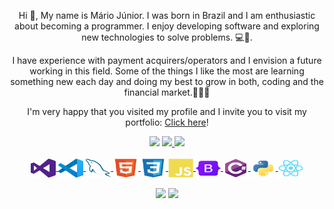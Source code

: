 <div align="center">
<!--<h1 align="center" style="width:100;%">
</h1>-->
<p>Hi 👋, My name is Mário Júnior. I was born in Brazil and I am enthusiastic about becoming a programmer. I enjoy developing software and exploring new technologies to solve problems. 💻📱.</p>
<p>I have experience with payment acquirers/operators and I envision a future working in this field. Some of the things I like the most are learning something new each day and doing my best to grow in both, coding and the financial market.👨🏻‍💼</p>
<p>I'm very happy that you visited my profile and I invite you to visit my portfolio: <a href="https://portfoliomario.infinityfreeapp.com/index.html?i=2" target="_blank" rel="noopener noreferrer">Click here</a>!</p>

  
</div>
<div align="center">
  <img height="180em" src="https://github-readme-stats.vercel.app/api?username=Mariojuniorr&show_icons=true&theme=github_dark&include_all_commits=true&count_private=true"/>

  <a href="https://github.com/Mariojuniorr">
  <img height="150em" src="https://c.tenor.com/aOGrDnlny-YAAAAC/pc-master.gif"/>
  <img height="180em" src="https://github-readme-stats.vercel.app/api/top-langs/?username=Mariojuniorr&layout=compact&langs_count=15&theme=codeSTACKr&count_private=true"/>

</div>
<!--START_SECTION:waka-->
<!--END_SECTION:waka-->
</div>
<div style="display: inline_block" align="center"><br>
  <img align="center" alt="Ed-Vstudio" height="30" width="40" src="https://raw.githubusercontent.com/devicons/devicon/1119b9f84c0290e0f0b38982099a2bd027a48bf1/icons/visualstudio/visualstudio-plain.svg">
  <img align="center" alt="Ed-Vcode" height="30" width="40" src="https://raw.githubusercontent.com/devicons/devicon/1119b9f84c0290e0f0b38982099a2bd027a48bf1/icons/vscode/vscode-original.svg">
  <img align="center" alt="Ed-Mysql" height="30" width="40" src="https://raw.githubusercontent.com/devicons/devicon/1119b9f84c0290e0f0b38982099a2bd027a48bf1/icons/mysql/mysql-original.svg">
  <img align="center" alt="Ed-HTML" height="30" width="40" src="https://raw.githubusercontent.com/devicons/devicon/master/icons/html5/html5-original.svg">
  <img align="center" alt="Ed-CSS" height="30" width="40" src="https://raw.githubusercontent.com/devicons/devicon/master/icons/css3/css3-original.svg">
  <img align="center" alt="Ed-Js" height="30" width="40" src="https://raw.githubusercontent.com/devicons/devicon/master/icons/javascript/javascript-plain.svg">
  <img align="center" alt="Ed-Bootstrap" height="30" width="40" src="https://raw.githubusercontent.com/devicons/devicon/1119b9f84c0290e0f0b38982099a2bd027a48bf1/icons/bootstrap/bootstrap-original.svg">
   <img align="center" alt="Ed-Csharp" height="30" width="40" src="https://raw.githubusercontent.com/devicons/devicon/master/icons/csharp/csharp-original.svg">
  <img align="center" alt="Ed-Python" height="30" width="40" src="https://raw.githubusercontent.com/devicons/devicon/master/icons/python/python-original.svg">
    <img align="center" alt="Ed-React" height="30" width="40" src="https://raw.githubusercontent.com/devicons/devicon/master/icons/react/react-original.svg">
</div>
<br>
<div align="center">
  <a href = "mailto:marioluciosantosjunior@outlook.com"><img src="https://img.shields.io/badge/Microsoft_Outlook-0078D4?style=for-the-badge&logo=microsoft-outlook&logoColor=white" target="_blank"></a>
  <a href="https://br.linkedin.com/in/m%C3%A1rio-l%C3%BAcio-santos-ba2b211b6?trk=people-guest_people_search-card" target="_blank"><img src="https://img.shields.io/badge/-LinkedIn-%230077B5?style=for-the-badge&logo=linkedin&logoColor=white" target="_blank"></a>
 
</div>
